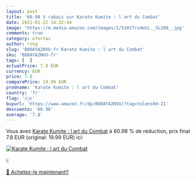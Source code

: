 ```yaml
---
layout: post
title: '60.98 % rabais sur Karate Kumite : l art du Combat'
date: 2021-01-22 14:32:44
image: 'https://m.media-amazon.com/images/I/51HJ7rx4mtL._SL200_.jpg'
comments: true
category: ofertas
author: ring
slug: 'B00AYA2NVU-fr Karate Kumite : l art du Combat'
sku: 'B00AYA2NVU-fr'
tags: [  ]
actualPrice: 7.8 EUR
currency: EUR
price: 7.8
comparePrice: 19.99 EUR
prodname: 'Karate Kumite : l art du Combat'
country: 'fr'
flag: '🇫🇷'
buyurl: 'https://www.amazon.fr/dp/B00AYA2NVU/?tag=tolees0d-21'
descuento: '60.98'
average: '7.8'
---
```


Vous avez [Karate Kumite : l art du Combat](https://www.amazon.fr/dp/B00AYA2NVU/?tag=tolees0d-21)  à  60.98 % de réduction, prix final  7.8 EUR (original: 19.99 EUR) ici:

[![Karate Kumite : l art du Combat](https://m.media-amazon.com/images/I/51HJ7rx4mtL._SL200_.jpg)](https://www.amazon.fr/dp/B00AYA2NVU/?tag=tolees0d-21)

ℹ️:


[🛒 Achetez-le maintenant!!](https://www.amazon.fr/dp/B00AYA2NVU/?tag=tolees0d-21)
